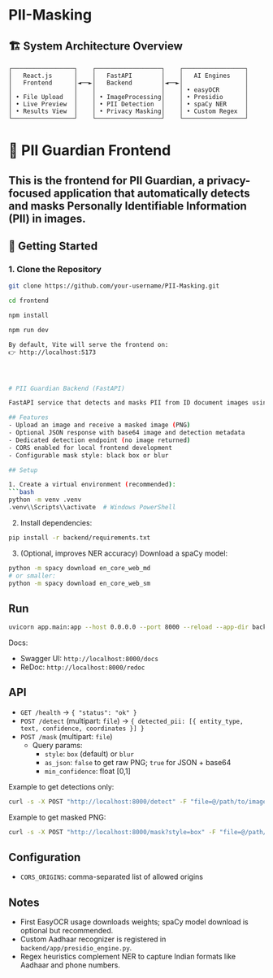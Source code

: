 # PII-Masking





## 🏗️ System Architecture Overview

```
┌─────────────────┐    ┌──────────────────┐    ┌─────────────────┐
│   React.js      │    │   FastAPI        │    │   AI Engines    │
│   Frontend      │◄──►│   Backend        │◄──►│                 │
│                 │    │                  │    │ • easyOCR       │
│ • File Upload   │    │ • ImageProcessing│    │ • Presidio      │
│ • Live Preview  │    │ • PII Detection  │    │ • spaCy NER     │
│ • Results View  │    │ • Privacy Masking│    │ • Custom Regex  │
└─────────────────┘    └──────────────────┘    └─────────────────┘
```

# 📌 PII Guardian Frontend

This is the frontend for **PII Guardian**, a privacy-focused application that automatically detects and masks Personally Identifiable Information (PII) in images.  
---

## 🚀 Getting Started

### 1. Clone the Repository
```bash
git clone https://github.com/your-username/PII-Masking.git

cd frontend

npm install

npm run dev

By default, Vite will serve the frontend on:
👉 http://localhost:5173




# PII Guardian Backend (FastAPI)

FastAPI service that detects and masks PII from ID document images using OCR (EasyOCR), Presidio + spaCy NER, and regex heuristics. Masking is applied with OpenCV.

## Features
- Upload an image and receive a masked image (PNG)
- Optional JSON response with base64 image and detection metadata
- Dedicated detection endpoint (no image returned)
- CORS enabled for local frontend development
- Configurable mask style: black box or blur

## Setup

1. Create a virtual environment (recommended):
```bash
python -m venv .venv
.venv\\Scripts\\activate  # Windows PowerShell
```

2. Install dependencies:
```bash
pip install -r backend/requirements.txt
```

3. (Optional, improves NER accuracy) Download a spaCy model:
```bash
python -m spacy download en_core_web_md
# or smaller:
python -m spacy download en_core_web_sm
```

## Run
```bash
uvicorn app.main:app --host 0.0.0.0 --port 8000 --reload --app-dir backend
```

Docs:
- Swagger UI: `http://localhost:8000/docs`
- ReDoc: `http://localhost:8000/redoc`

## API

- `GET /health` → `{ "status": "ok" }`
- `POST /detect` (multipart: `file`) → `{ detected_pii: [{ entity_type, text, confidence, coordinates }] }`
- `POST /mask` (multipart: `file`)
  - Query params:
    - `style`: `box` (default) or `blur`
    - `as_json`: `false` to get raw PNG; `true` for JSON + base64
    - `min_confidence`: float [0,1]

Example to get detections only:
```bash
curl -s -X POST "http://localhost:8000/detect" -F "file=@/path/to/image.jpg" | jq .detected_pii
```

Example to get masked PNG:
```bash
curl -s -X POST "http://localhost:8000/mask?style=box" -F "file=@/path/to/image.jpg" --output masked.png
```

## Configuration
- `CORS_ORIGINS`: comma-separated list of allowed origins

## Notes
- First EasyOCR usage downloads weights; spaCy model download is optional but recommended.
- Custom Aadhaar recognizer is registered in `backend/app/presidio_engine.py`.
- Regex heuristics complement NER to capture Indian formats like Aadhaar and phone numbers. 